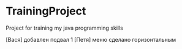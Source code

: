 # TrainingProject
Project for training my java programming skills

[Вася] добавлен подвал 1
[Петя] меню сделано горизонтальным
